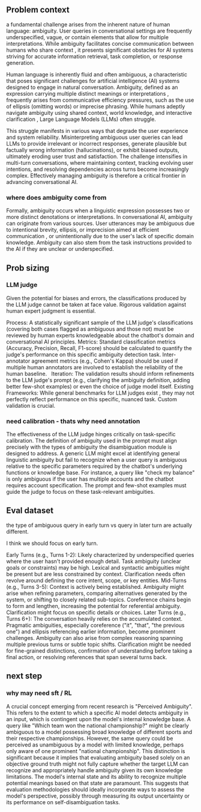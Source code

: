 ## Problem context

 a fundamental challenge arises from the inherent nature of human language: ambiguity. User queries in conversational settings are frequently underspecified, vague, or contain elements that allow for multiple interpretations. While ambiguity facilitates concise communication between humans who share context , it presents significant obstacles for AI systems striving for accurate information retrieval, task completion, or response generation.

Human language is inherently fluid and often ambiguous, a characteristic that poses significant challenges for artificial intelligence (AI) systems designed to engage in natural conversation. Ambiguity, defined as an expression carrying multiple distinct meanings or interpretations , frequently arises from communicative efficiency pressures, such as the use of ellipsis (omitting words) or imprecise phrasing. While humans adeptly navigate ambiguity using shared context, world knowledge, and interactive clarification , Large Language Models (LLMs) often struggle.

This struggle manifests in various ways that degrade the user experience and system reliability. Misinterpreting ambiguous user queries can lead LLMs to provide irrelevant or incorrect responses, generate plausible but factually wrong information (hallucinations), or exhibit biased outputs, ultimately eroding user trust and satisfaction. The challenge intensifies in multi-turn conversations, where maintaining context, tracking evolving user intentions, and resolving dependencies across turns become increasingly complex. Effectively managing ambiguity is therefore a critical frontier in advancing conversational AI. 

### where does ambiguity come from
Formally, ambiguity occurs when a linguistic expression possesses two or more distinct denotations or interpretations. In conversational AI, ambiguity can originate from various sources. User utterances may be ambiguous due to intentional brevity, ellipsis, or imprecision aimed at efficient communication , or unintentionally due to the user's lack of specific domain knowledge. Ambiguity can also stem from the task instructions provided to the AI if they are unclear or underspecified.

## Prob sizing
### LLM judge
Given the potential for biases and errors, the classifications produced by the LLM judge cannot be taken at face value. Rigorous validation against human expert judgment is essential.   

Process: A statistically significant sample of the LLM judge's classifications (covering both cases flagged as ambiguous and those not) must be reviewed by human experts knowledgeable about the chatbot's domain and conversational AI principles.
Metrics: Standard classification metrics (Accuracy, Precision, Recall, F1-score) should be calculated to quantify the judge's performance on this specific ambiguity detection task. Inter-annotator agreement metrics (e.g., Cohen's Kappa) should be used if multiple human annotators are involved to establish the reliability of the human baseline.   
Iteration: The validation results should inform refinements to the LLM judge's prompt (e.g., clarifying the ambiguity definition, adding better few-shot examples) or even the choice of judge model itself.
Existing Frameworks: While general benchmarks for LLM judges exist , they may not perfectly reflect performance on this specific, nuanced task. Custom validation is crucial.

### need calibration - thats why need annotation
The effectiveness of the LLM judge hinges critically on task-specific calibration. The definition of ambiguity used in the prompt must align precisely with the types of ambiguity the disambiguation module is designed to address. A generic LLM might excel at identifying general linguistic ambiguity but fail to recognize when a user query is ambiguous relative to the specific parameters required by the chatbot's underlying functions or knowledge base. For instance, a query like "check my balance" is only ambiguous if the user has multiple accounts and the chatbot requires account specification. The prompt and few-shot examples must guide the judge to focus on these task-relevant ambiguities. 

## Eval dataset

the type of ambiguous query in early turn vs query in later turn are actually different.

I think we should focus on early turn.

Early Turns (e.g., Turns 1-2): Likely characterized by underspecified queries where the user hasn't provided enough detail. Task ambiguity (unclear goals or constraints) may be high. Lexical and syntactic ambiguities might be present but are less constrained by context. Clarification needs often revolve around defining the core intent, scope, or key entities.
Mid-Turns (e.g., Turns 3-5): Context is actively being established. Ambiguity might arise when refining parameters, comparing alternatives generated by the system, or shifting to closely related sub-topics. Coreference chains begin to form and lengthen, increasing the potential for referential ambiguity. Clarification might focus on specific details or choices.
Later Turns (e.g., Turns 6+): The conversation heavily relies on the accumulated context. Pragmatic ambiguities, especially coreference ("it", "that", "the previous one") and ellipsis referencing earlier information, become prominent challenges. Ambiguity can also arise from complex reasoning spanning multiple previous turns or subtle topic shifts. Clarification might be needed for fine-grained distinctions, confirmation of understanding before taking a final action, or resolving references that span several turns back.


## next step

### why may need sft / RL

A crucial concept emerging from recent research is "Perceived Ambiguity". This refers to the extent to which a specific AI model detects ambiguity in an input, which is contingent upon the model's internal knowledge base. A query like "Which team won the national championship?" might be clearly ambiguous to a model possessing broad knowledge of different sports and their respective championships. However, the same query could be perceived as unambiguous by a model with limited knowledge, perhaps only aware of one prominent "national championship". This distinction is significant because it implies that evaluating ambiguity based solely on an objective ground truth might not fully capture whether the target LLM can recognize and appropriately handle ambiguity given its own knowledge limitations. The model's internal state and its ability to recognize multiple potential meanings based on that state are paramount. This suggests that evaluation methodologies should ideally incorporate ways to assess the model's perspective, possibly through measuring its output uncertainty  or its performance on self-disambiguation tasks.